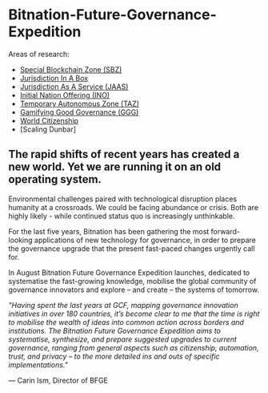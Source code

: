 # Bitnation-Future-Governance-Expedition

Areas of research:

- [Special Blockchain Zone (SBZ)](https://github.com/Bit-Nation/Bitnation-Future-Governance-Expedition/blob/master/Special%20Digital%20Zone%20(SDZ).md)
- [Jurisdiction In A Box](https://github.com/Bit-Nation/Bitnation-Future-Governance-Expedition/blob/master/Jurisdiction%20In%20A%20Box.md)
- [Jurisdiction As A Service (JAAS)](https://github.com/Bit-Nation/Bitnation-Future-Governance-Expedition/blob/master/Jurisdiction%20As%20A%20Service%20(JAAS).md)
- [Initial Nation Offering (INO)](https://github.com/Bit-Nation/Bitnation-Future-Governance-Expedition/blob/master/Initial%20Nation%20Offering.md)
- [Temporary Autonomous Zone (TAZ)](https://github.com/Bit-Nation/Bitnation-Future-Governance-Expedition/blob/master/Temporary%20Autonomous%20Zone%20(TAZ).md)
- [Gamifying Good Governance (GGG)](https://github.com/Bit-Nation/Bitnation-Future-Governance-Expedition/blob/master/Gamifying%20Good%20Governance%20(GGG).md)
- [World Citizenship](https://github.com/Bit-Nation/Bitnation-Future-Governance-Expedition/blob/master/World%20Citizenship.md)
- [Scaling Dunbar]

## The rapid shifts of recent years has created a new world. Yet we are running it on an old operating system.


Environmental challenges paired with technological disruption places humanity at a crossroads. We could be facing abundance or crisis. Both are highly likely - while continued status quo is increasingly unthinkable.

For the last five years, Bitnation has been gathering the most forward-looking applications of new technology for governance, in order to prepare the governance upgrade that the present fast-paced changes urgently call for.

In August Bitnation Future Governance Expedition launches, dedicated to systematise the fast-growing knowledge, mobilise the global community of governance innovators and explore – and create – the systems of tomorrow.


_"Having spent the last years at GCF, mapping governance innovation initiatives in over 180 countries, it’s become clear to me that the time is right to mobilise the wealth of ideas into common action across borders and institutions. The Bitnation Future Governance Expedition aims to systematise, synthesize, and prepare suggested upgrades to current governance, ranging from general aspects such as citizenship, automation, trust, and privacy – to the more detailed ins and outs of specific implementations."_

— Carin Ism, Director of BFGE


